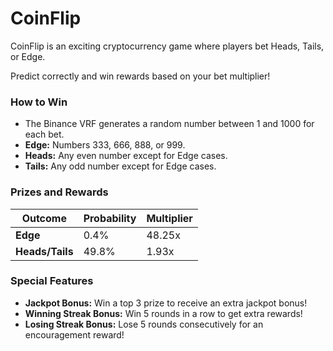# CoinFlip

CoinFlip is an exciting cryptocurrency game where players bet Heads, Tails, or Edge.&#x20;

Predict correctly and win rewards based on your bet multiplier!

### How to Win

* The Binance VRF generates a random number between 1 and 1000 for each bet.
* **Edge:** Numbers 333, 666, 888, or 999.
* **Heads:** Any even number except for Edge cases.
* **Tails:** Any odd number except for Edge cases.

### Prizes and Rewards

| Outcome         | Probability | Multiplier |
| --------------- | ----------- | ---------- |
| **Edge**        | 0.4%        | 48.25x     |
| **Heads/Tails** | 49.8%       | 1.93x      |

### Special Features

* **Jackpot Bonus:** Win a top 3 prize to receive an extra jackpot bonus!
* **Winning Streak Bonus:** Win 5 rounds in a row to get extra rewards!
* **Losing Streak Bonus:** Lose 5 rounds consecutively for an encouragement reward!

